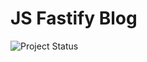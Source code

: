 # JS Fastify Blog

![Project Status](https://github.com/moklidia/github-actions/workflows/Node%20CI/tests/badge.svg)
